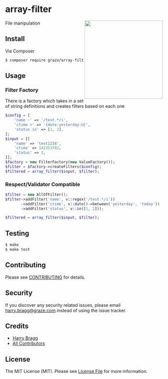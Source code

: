 # array-filter

<img align="right" src="https://media2.giphy.com/media/l41lOm4da1Avr5ui4/giphy.gif" width="250px" />

File manipulation

## Install

Via Composer

```bash
$ composer require graze/array-filter
```

## Usage

### Filter Factory

There is a factory which takes in a set of string definitions and creates filters based on each one

```php
$config = [
    'name ~' => '/test.*/i',
    'ctime >' => '{date:yesterday:U}',
    'status in' => [1, 2],
];
$input = [[
    'name' => 'test1234',
    'ctime' => 142353782,
    'status' => 2,
]];
$factory = new FilterFactory(new ValueFactory());
$filter = $factory->createFilters($config);
$filtered = array_filter($input, $filter);
```

### Respect/Validator Compatible

```php
$filter = new AllOfFilter();
$filter->addFilter('name', v::regex('/test.*/i'))
       ->addFilter('ctime', v::date()->between('yesterday', 'today'))
       ->addFilter('status', v::in([1, 2]));

$filtered = array_filter($input, $filter);
```

## Testing

```bash
$ make
$ make test
```

## Contributing

Please see [CONTRIBUTING](CONTRIBUTING.md) for details.

## Security

If you discover any security related issues, please email harry.bragg@graze.com instead of using the issue tracker.

## Credits

- [Harry Bragg](https://github.com/h-bragg)
- [All Contributors](../../contributors)

## License

The MIT License (MIT). Please see [License File](LICENSE.md) for more information.

